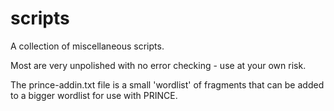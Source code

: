 scripts
=======

A collection of miscellaneous scripts.

Most are very unpolished with  no error checking - use at your own risk.


The prince-addin.txt file is a small 'wordlist' of fragments that can be added
to a bigger wordlist for use with PRINCE.
